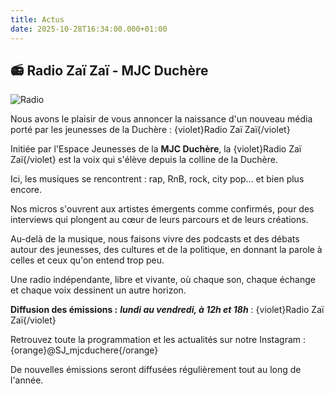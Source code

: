 ```yaml
---
title: Actus
date: 2025-10-28T16:34:00.000+01:00
---
```


## 📻 Radio Zaï Zaï - MJC Duchère

![Radio](/radio.png)

Nous avons le plaisir de vous annoncer la naissance d'un nouveau média porté par les jeunesses de la Duchère : {violet}Radio Zaï Zaï{/violet}

Initiée par l'Espace Jeunesses de la **MJC Duchère**, la {violet}Radio Zaï Zaï{/violet} est la voix qui s'élève depuis la colline de la Duchère.

Ici, les musiques se rencontrent : rap, RnB, rock, city pop… et bien plus encore.

Nos micros s'ouvrent aux artistes émergents comme confirmés, pour des interviews qui plongent au cœur de leurs parcours et de leurs créations.

Au-delà de la musique, nous faisons vivre des podcasts et des débats autour des jeunesses, des cultures et de la politique, en donnant la parole à celles et ceux qu'on entend trop peu.

Une radio indépendante, libre et vivante, où chaque son, chaque échange et chaque voix dessinent un autre horizon.

**Diffusion des émissions :** ***lundi au vendredi, à 12h et 18h*** : {violet}Radio Zaï Zaï{/violet}

Retrouvez toute la programmation et les actualités sur notre Instagram : {orange}@SJ_mjcduchere{/orange}

De nouvelles émissions seront diffusées régulièrement tout au long de l'année.

